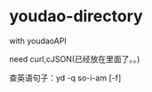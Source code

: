 youdao-directory
================

with youdaoAPI

need curl,cJSON(已经放在里面了。。)

查英语句子：yd -q so-i-am [-f]
